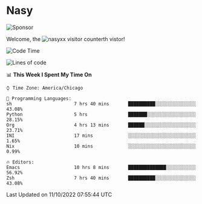 # Nasy

<!--
<p align="center">
<img height="200" src="https://github-readme-stats.vercel.app/api?username=nasyxx&count_private=true&show_icons=true&theme=dracula&include_all_commits=true"/>
<img height="200" src="https://github-readme-stats.vercel.app/api/top-langs/?username=nasyxx&theme=dracula&hide=html,jupyter+notebook&count_private=true&show_icons=true"/>
</p>

  
----------------
-->

![Sponsor](https://img.shields.io/static/v1.svg?label=Sponsor&message=%E2%9D%A4&logo=GitHub&style=flat&color=pink)
 
Welcome, the ![nasyxx visitor counter](https://count.getloli.com/get/@nasyxx?theme=rule34)th vistor!
 
<!--START_SECTION:waka-->
![Code Time](http://img.shields.io/badge/Code%20Time-2%2C708%20hrs%2047%20mins-blue)

![Lines of code](https://img.shields.io/badge/From%20Hello%20World%20I%27ve%20Written-5%20Million%20lines%20of%20code-blue)

📊 **This Week I Spent My Time On** 

```text
⌚︎ Time Zone: America/Chicago

💬 Programming Languages: 
sh                       7 hrs 40 mins       ██████████░░░░░░░░░░░░░░░   43.08% 
Python                   5 hrs               ███████░░░░░░░░░░░░░░░░░░   28.15% 
Org                      4 hrs 13 mins       ██████░░░░░░░░░░░░░░░░░░░   23.71% 
INI                      17 mins             ░░░░░░░░░░░░░░░░░░░░░░░░░   1.65% 
Nix                      10 mins             ░░░░░░░░░░░░░░░░░░░░░░░░░   0.99%

🔥 Editors: 
Emacs                    10 hrs 8 mins       ██████████████░░░░░░░░░░░   56.92% 
Zsh                      7 hrs 40 mins       ██████████░░░░░░░░░░░░░░░   43.08%

```


 Last Updated on 11/10/2022 07:55:44 UTC
<!--END_SECTION:waka-->

<!-- ![visitors](https://visitor-badge.laobi.icu/badge?page_id=nasyxx.nasyxx) -->

